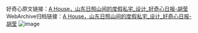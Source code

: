 好奇心原文链接：[A House，山东日照山间的度假私宅_设计_好奇心日报-胡莹](https://www.qdaily.com/articles/3404.html)
WebArchive归档链接：[A House，山东日照山间的度假私宅_设计_好奇心日报-胡莹](http://web.archive.org/web/20180102191455/http://www.qdaily.com:80/articles/3404.html)
![image](http://ww3.sinaimg.cn/large/007d5XDply1g3vaosbugpj30u05bbb29)